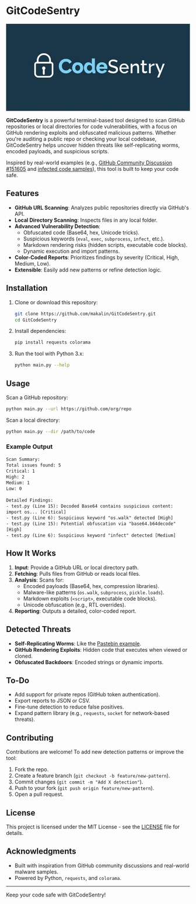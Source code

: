 # GitCodeSentry

![GitCodeSentry Logo](logo.png)

**GitCodeSentry** is a powerful terminal-based tool designed to scan GitHub repositories or local directories for code vulnerabilities, with a focus on GitHub rendering exploits and obfuscated malicious patterns. Whether you're auditing a public repo or checking your local codebase, GitCodeSentry helps uncover hidden threats like self-replicating worms, encoded payloads, and suspicious scripts.

Inspired by real-world examples (e.g., [GitHub Community Discussion #151605](https://github.com/orgs/community/discussions/151605) and [infected code samples](https://pastebin.com/raw/M8cps9iB)), this tool is built to keep your code safe.

## Features

- **GitHub URL Scanning**: Analyzes public repositories directly via GitHub's API.
- **Local Directory Scanning**: Inspects files in any local folder.
- **Advanced Vulnerability Detection**:
  - Obfuscated code (Base64, hex, Unicode tricks).
  - Suspicious keywords (`eval`, `exec`, `subprocess`, `infect`, etc.).
  - Markdown rendering risks (hidden scripts, executable code blocks).
  - Dynamic execution and import patterns.
- **Color-Coded Reports**: Prioritizes findings by severity (Critical, High, Medium, Low).
- **Extensible**: Easily add new patterns or refine detection logic.

## Installation

1. Clone or download this repository:
   ```bash
   git clone https://github.com/makalin/GitCodeSentry.git
   cd GitCodeSentry
   ```
2. Install dependencies:
   ```bash
   pip install requests colorama
   ```
3. Run the tool with Python 3.x:
   ```bash
   python main.py --help
   ```

## Usage

Scan a GitHub repository:
```bash
python main.py --url https://github.com/org/repo
```

Scan a local directory:
```bash
python main.py --dir /path/to/code
```

### Example Output
```
Scan Summary:
Total issues found: 5
Critical: 1
High: 2
Medium: 1
Low: 0

Detailed Findings:
- test.py (Line 15): Decoded Base64 contains suspicious content: import os... [Critical]
- test.py (Line 6): Suspicious keyword "os.walk" detected [High]
- test.py (Line 15): Potential obfuscation via "base64.b64decode" [High]
- test.py (Line 6): Suspicious keyword "infect" detected [Medium]
```

## How It Works

1. **Input**: Provide a GitHub URL or local directory path.
2. **Fetching**: Pulls files from GitHub or reads local files.
3. **Analysis**: Scans for:
   - Encoded payloads (Base64, hex, compression libraries).
   - Malware-like patterns (`os.walk`, `subprocess`, `pickle.loads`).
   - Markdown exploits (`<script>`, executable code blocks).
   - Unicode obfuscation (e.g., RTL overrides).
4. **Reporting**: Outputs a detailed, color-coded report.

## Detected Threats

- **Self-Replicating Worms**: Like the [Pastebin example](https://pastebin.com/raw/M8cps9iB).
- **GitHub Rendering Exploits**: Hidden code that executes when viewed or cloned.
- **Obfuscated Backdoors**: Encoded strings or dynamic imports.

## To-Do

- Add support for private repos (GitHub token authentication).
- Export reports to JSON or CSV.
- Fine-tune detection to reduce false positives.
- Expand pattern library (e.g., `requests`, `socket` for network-based threats).

## Contributing

Contributions are welcome! To add new detection patterns or improve the tool:
1. Fork the repo.
2. Create a feature branch (`git checkout -b feature/new-pattern`).
3. Commit changes (`git commit -m "Add X detection"`).
4. Push to your fork (`git push origin feature/new-pattern`).
5. Open a pull request.

## License

This project is licensed under the MIT License - see the [LICENSE](LICENSE) file for details.

## Acknowledgments

- Built with inspiration from GitHub community discussions and real-world malware samples.
- Powered by Python, `requests`, and `colorama`.

---

Keep your code safe with GitCodeSentry!
